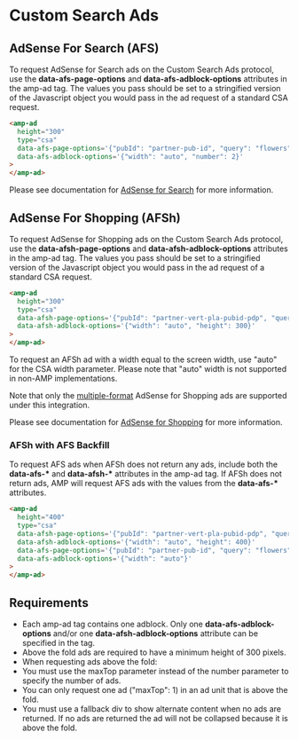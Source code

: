 <!---
Copyright 2015 The AMP HTML Authors. All Rights Reserved.

Licensed under the Apache License, Version 2.0 (the "License");
you may not use this file except in compliance with the License.
You may obtain a copy of the License at

      http://www.apache.org/licenses/LICENSE-2.0

Unless required by applicable law or agreed to in writing, software
distributed under the License is distributed on an "AS-IS" BASIS,
WITHOUT WARRANTIES OR CONDITIONS OF ANY KIND, either express or implied.
See the License for the specific language governing permissions and
limitations under the License.
-->

# Custom Search Ads

## AdSense For Search (AFS)

To request AdSense for Search ads on the Custom Search Ads protocol, use the
**data-afs-page-options** and **data-afs-adblock-options** attributes in the
amp-ad tag. The values you pass should be set to a stringified version of the
Javascript object you would pass in the ad request of a standard CSA request.

```html
<amp-ad
  height="300"
  type="csa"
  data-afs-page-options='{"pubId": "partner-pub-id", "query": "flowers"}'
  data-afs-adblock-options='{"width": "auto", "number": 2}'
>
</amp-ad>
```

Please see documentation for [AdSense for Search](https://developers.google.com/custom-search-ads/docs/implementation-guide)
for more information.

## AdSense For Shopping (AFSh)

To request AdSense for Shopping ads on the Custom Search Ads protocol, use the
**data-afsh-page-options** and **data-afsh-adblock-options** attributes in the
amp-ad tag. The values you pass should be set to a stringified version of the
Javascript object you would pass in the ad request of a standard CSA request.

```html
<amp-ad
  height="300"
  type="csa"
  data-afsh-page-options='{"pubId": "partner-vert-pla-pubid-pdp", "query": "flowers"}'
  data-afsh-adblock-options='{"width": "auto", "height": 300}'
>
</amp-ad>
```

To request an AFSh ad with a width equal to the screen width, use "auto" for
the CSA width parameter. Please note that "auto" width is not supported in
non-AMP implementations.

Note that only the [multiple-format](https://developers.google.com/adsense-for-shopping/docs/multiplereference) AdSense for Shopping ads are supported under this integration.

Please see documentation for [AdSense for Shopping](https://developers.google.com/adsense-for-shopping/docs/implementation-guide)
for more information.

### AFSh with AFS Backfill

To request AFS ads when AFSh does not return any ads, include both the
**data-afs-\*** and **data-afsh-\*** attributes in the amp-ad tag. If AFSh does
not return ads, AMP will request AFS ads with the values from the **data-afs-\***
attributes.

```html
<amp-ad
  height="400"
  type="csa"
  data-afsh-page-options='{"pubId": "partner-vert-pla-pubid-pdp", "query": "flowers"}'
  data-afsh-adblock-options='{"width": "auto", "height": 400}'
  data-afs-page-options='{"pubId": "partner-pub-id", "query": "flowers", "channel": "backfill"}'
  data-afs-adblock-options='{"width": "auto"}'
>
</amp-ad>
```

## Requirements

- Each amp-ad tag contains one adblock. Only one **data-afs-adblock-options**
  and/or one **data-afsh-adblock-options** attribute can be specified in the tag.
- Above the fold ads are required to have a minimum height of 300 pixels.
- When requesting ads above the fold:
- You must use the maxTop parameter instead of the number parameter to specify the number of ads.
- You can only request one ad ("maxTop": 1) in an ad unit that is above the fold.
- You must use a fallback div to show alternate content when no ads are returned. If no ads are returned the ad will not be collapsed because it is above the fold.
